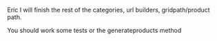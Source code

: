 Eric I will finish the rest of the categories, url builders, gridpath/product path.

You should work some tests or the generateproducts method
